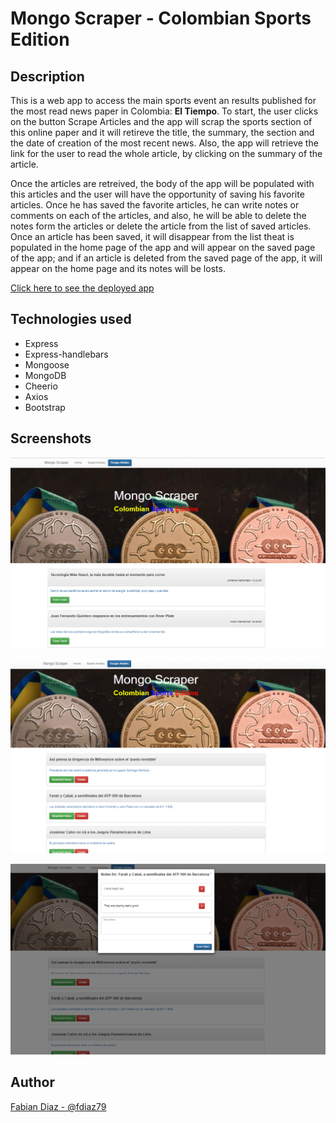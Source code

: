 # Mongo Scraper - Colombian Sports Edition

## Description

This is a web app to access the main sports event an results published for the most read news paper in Colombia: **El Tiempo**. 
To start, the user clicks on the button Scrape Articles and the app will scrap the sports section of this online paper and it will retireve the title, the summary, the section and the date of creation of the most recent news. Also, the app will retrieve the link for the user to read the whole article, by clicking on the summary of the article.

Once the articles are retreived, the body of the app will be populated with this articles and the user will have the opportunity of saving his favorite articles. Once he has saved the favorite articles, he can write notes or comments on each of the articles, and also, he will be able to delete the notes form the articles or delete the article from the list of saved articles. Once an article has been saved, it will disappear from the list theat is populated in the home page of the app and will appear on the saved page of the app; and if an article is deleted from the saved page of the app, it will appear on the home page and its notes will be losts.

[Click here to see the deployed app](https://cryptic-stream-84533.herokuapp.com/)

## Technologies used

* Express 
* Express-handlebars 
* Mongoose 
* MongoDB
* Cheerio 
* Axios
* Bootstrap

## Screenshots

![Home Page shot](./public/assets/images/scrshot1.png)


![Saved Articles Page shot](./public/assets/images/scrshot2.png)


![Notes Modal shot](./public/assets/images/scrshot3.png)

## Author

[Fabian Diaz - @fdiaz79](https://fdiaz79.github.io/Portfolio/)